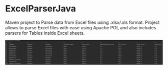 # ExcelParserJava
Maven project to Parse data from Excel files using .xlsx/.xls format. Project allows to parse Excel files with ease using Apache POI, and also includes parsers for Tables inside Excel sheets.

![Reading Excel Sheet](https://github.com/BhaktijPatil/ExcelParserJava/blob/master/results/excel_sheet_print.png)
